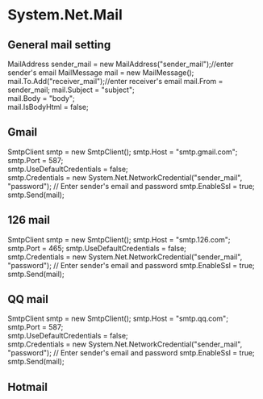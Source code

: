 # System.Net.Mail

## General mail setting
MailAddress sender_mail = new MailAddress("sender_mail");//enter sender's email
MailMessage mail = new MailMessage();  
mail.To.Add("receiver_mail");//enter receiver's email
mail.From = sender_mail;
mail.Subject = "subject";  
mail.Body = "body";  
mail.IsBodyHtml = false;

## Gmail
SmtpClient smtp = new SmtpClient();
smtp.Host = "smtp.gmail.com";
smtp.Port = 587;  
smtp.UseDefaultCredentials = false;  
smtp.Credentials = new System.Net.NetworkCredential("sender_mail", "password"); // Enter sender's email and password 
smtp.EnableSsl = true;
smtp.Send(mail);

## 126 mail
SmtpClient smtp = new SmtpClient();
smtp.Host = "smtp.126.com"; 
smtp.Port = 465; 
smtp.UseDefaultCredentials = false;  
smtp.Credentials = new System.Net.NetworkCredential("sender_mail", "password"); // Enter sender's email and password 
smtp.EnableSsl = true;
smtp.Send(mail);

## QQ mail
SmtpClient smtp = new SmtpClient(); 
smtp.Host = "smtp.qq.com";
smtp.Port = 587;  
smtp.UseDefaultCredentials = false;  
smtp.Credentials = new System.Net.NetworkCredential("sender_mail", "password"); // Enter sender's email and password 
smtp.EnableSsl = true;
smtp.Send(mail);

## Hotmail

